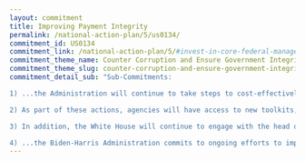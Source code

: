 ```yaml
---
layout: commitment
title: Improving Payment Integrity
permalink: /national-action-plan/5/us0134/
commitment_id: US0134
commitment_link: /national-action-plan/5/#invest-in-core-federal-management-functions-for-payment-integrity
commitment_theme_name: Counter Corruption and Ensure Government Integrity and Accountability to the Public
commitment_theme_slug: counter-corruption-and-ensure-government-integrity-and-accountability-to-the-public
commitment_detail_sub: "Sub-Commitments:

1) ...the Administration will continue to take steps to cost-effectively reduce fraud, waste, abuse, and mismanagement of Federal funds without nega- tively affecting the program mission, agency efforts to advance equity, efficiency, customer experience, or the overall operations of the agency.

2) As part of these actions, agencies will have access to new toolkits, training materials, and additional support for the Federal workforce.

3) In addition, the White House will continue to engage with the head of each agency that has a High Priority Program as defined by PIIA to report on actions taken to prevent improper payments.

4) ...the Biden-Harris Administration commits to ongoing efforts to improve annual reporting."
---
```


